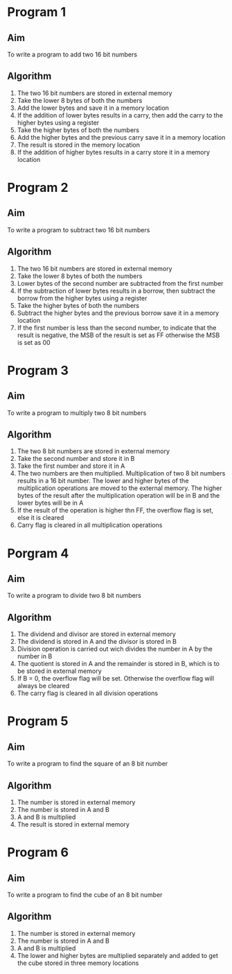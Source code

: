 # Program 1
## Aim
To write a program to add two 16 bit numbers

## Algorithm
1. The two 16 bit numbers are stored in external memory
2. Take the lower 8 bytes of both the numbers
3. Add the lower bytes and save it in a memory location
4. If the addition of lower bytes results in a carry, then add the carry to the higher bytes using a register
5. Take the higher bytes of both the numbers
6. Add the higher bytes and the previous carry save it in a memory location
7. The result is stored in the memory location
9. If the addition of higher bytes results in a carry store it in a memory location

# Program 2
## Aim
To write a program to subtract two 16 bit numbers

## Algorithm
1. The two 16 bit numbers are stored in external memory
2. Take the lower 8 bytes of both the numbers
3. Lower bytes of the second number are subtracted from the first number
4. If the subtraction of lower bytes results in a borrow, then subtract the borrow from the higher bytes using a register
5. Take the higher bytes of both the numbers
6. Subtract the higher bytes and the previous borrow save it in a memory location
7. If the first number is less than the second number, to indicate that the result is negative, the MSB of the result is set as FF otherwise the MSB is set as 00

# Program 3
## Aim
To write a program to multiply two 8 bit numbers

## Algorithm
1. The two 8 bit numbers are stored in external memory
2. Take the second number and store it in B
3. Take the first number and store it in A
4. The two numbers are then multiplied. Multiplication of two 8 bit numbers results in a 16 bit number. The lower and higher bytes of the multiplication operations are moved to the external memory. The higher bytes of the result after the multiplication operation will be in B and the lower bytes will be in A
5. If the result of the operation is higher thn FF, the overflow flag is set, else it is cleared
6. Carry flag is cleared in all multiplication operations

# Porgram 4
## Aim
To write a program to divide two 8 bit numbers

## Algorithm
1. The dividend and divisor are stored in external memory
2. The dividend is stored in A and the divisor is stored in B
3. Division operation is carried out wich divides the number in A by the number in B
4. The quotient is stored in A and the remainder is stored in B, which is to be stored in external memory
5. If B = 0, the overflow flag will be set. Otherwise the overflow flag will always be cleared
6. The carry flag is cleared in all division operations

# Program 5
## Aim
To write a program to find the square of an 8 bit number

## Algorithm
1. The number is stored in external memory
2. The number is stored in A and B
3. A and B is multiplied
4. The result is stored in external memory

# Program 6
## Aim
To write a program to find the cube of an 8 bit number

## Algorithm
1. The number is stored in external memory
2. The number is stored in A and B
3. A and B is multiplied
4. The lower and higher bytes are multiplied separately and added to get the cube stored in three memory locations